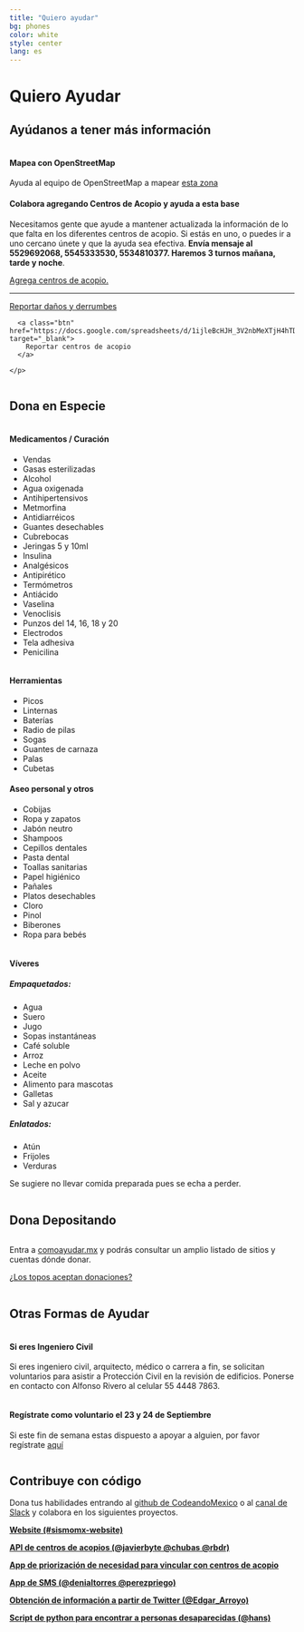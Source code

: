 ```yaml
---
title: "Quiero ayudar"
bg: phones
color: white
style: center
lang: es
---
```

<div class="row">
  <h1 class="title">Quiero <span class="black">Ayudar</span></h1>
  <h2 class="subtitle pink">Ayúdanos a tener más información</h2>
  <div class="column">
    <h4>Mapea con OpenStreetMap</h4>
    <p>Ayuda al equipo de OpenStreetMap a mapear <a href="http://tasks.hotosm.org/project/3597" target="_blank">esta zona</a></p>
    <h4>Colabora agregando Centros de Acopio y ayuda a esta base</h4>
    <p>Necesitamos gente que ayude a mantener actualizada la información de lo que falta en los diferentes centros de acopio. Si estás en uno, o puedes ir a uno cercano únete y que la ayuda sea efectiva. <b>Envía mensaje al 5529692068, 5545333530, 5534810377. Haremos 3 turnos mañana, tarde y noche</b>.</p>
      <a class="btn" href="https://docs.google.com/spreadsheets/d/1ijleBcHJH_3V2nbMeXTjH4hTDYsjcdodYvHqhTc8C8c/edit#gid=447869804" target="_blank">Agrega centros de acopio.</a>
	  
  <hr class="section-line" />  
    <p>
      <a class="btn" href="https://docs.google.com/spreadsheets/d/1ijleBcHJH_3V2nbMeXTjH4hTDYsjcdodYvHqhTc8C8c/edit#gid=0" target="_blank">
        Reportar daños y derrumbes 
      </a>

      <a class="btn" href="https://docs.google.com/spreadsheets/d/1ijleBcHJH_3V2nbMeXTjH4hTDYsjcdodYvHqhTc8C8c/edit#gid=0" target="_blank">
        Reportar centros de acopio 
      </a>

    </p>

  </div>
  <h2 class="subtitle pink">Dona en Especie</h2>
  <div class="one-third column">
    <h4>Medicamentos / Curación</h4>
    <ul>
      <li>Vendas</li>
      <li>Gasas esterilizadas</li>
      <li>Alcohol</li>
      <li>Agua oxigenada</li>
      <li>Antihipertensivos</li>
      <li>Metmorfina</li>
      <li>Antidiarréicos</li>
      <li>Guantes desechables</li>
      <li>Cubrebocas</li>
      <li>Jeringas 5 y 10ml</li>
      <li>Insulina</li>
      <li>Analgésicos</li>
      <li>Antipirético</li>
      <li>Termómetros</li>
      <li>Antiácido</li>
      <li>Vaselina</li>
      <li>Venoclisis</li>
      <li>Punzos del 14, 16, 18 y 20</li>
      <li>Electrodos</li>
      <li>Tela adhesiva</li>
      <li>Penicilina</li>
    </ul>
  </div>
  <div class="one-third column">
    <h4>Herramientas</h4>
    <ul>
      <li>Picos</li>
      <li>Linternas</li>
      <li>Baterías</li>
      <li>Radio de pilas</li>
      <li>Sogas</li>
      <li>Guantes de carnaza</li>
      <li>Palas</li>
      <li>Cubetas</li>
    </ul>
    <h4>Aseo personal y otros</h4>
    <ul>
      <li>Cobijas</li>
      <li>Ropa y zapatos</li>
      <li>Jabón neutro</li>
      <li>Shampoos</li>
      <li>Cepillos dentales</li>
      <li>Pasta dental</li>
      <li>Toallas sanitarias</li>
      <li>Papel higiénico</li>
      <li>Pañales</li>
      <li>Platos desechables</li>
      <li>Cloro</li>
      <li>Pinol</li>
      <li>Biberones</li>
      <li>Ropa para bebés</li>
    </ul>
  </div>
  <div class="one-third column">
    <h4>Víveres</h4>
    <h5>Empaquetados:</h5>
    <ul>
      <li>Agua</li>
      <li>Suero</li>
      <li>Jugo</li>
      <li>Sopas instantáneas</li>
      <li>Café soluble</li>
      <li>Arroz</li>
      <li>Leche en polvo</li>
      <li>Aceite</li>
      <li>Alimento para mascotas</li>
      <li>Galletas</li>
      <li>Sal y azucar</li>
    </ul>
    <h5>Enlatados:</h5>
    <ul>
      <li>Atún</li>
      <li>Frijoles</li>
      <li>Verduras</li>
    </ul>
    <p>Se sugiere no llevar comida preparada pues se echa a perder.</p>
  </div>
  <h2 class="subtitle pink clearfix">Dona Depositando</h2>
  <div class="column">
    <p>Entra a <a href="http://comoayudar.mx/" target="_blank">comoayudar.mx</a> y podrás consultar un amplio listado de sitios y cuentas dónde donar.</p>
    <p><a href="http://www.animalpolitico.com/2017/09/grupos-topos-donaciones/" target="_blank">¿Los topos aceptan donaciones?</a></p>
  </div>
  <h2 class="subtitle pink clearfix">Otras Formas de Ayudar</h2>
  <div class="column">
    <h4>Si eres Ingeniero Civil</h4>
    <p>Si eres ingeniero civil, arquitecto, médico o carrera a fin, se solicitan voluntarios para asistir a Protección Civil en la revisión de edificios. Ponerse en contacto con Alfonso Rivero al celular 55 4448 7863.</p>
  </div>

  <div class="column">
    <h4>Regístrate como voluntario el 23 y 24 de Septiembre</h4>
    <p>Si este fin de semana estas dispuesto a apoyar a alguien, por favor regístrate <a href="http://www.animalpolitico.com/2017/09/grupos-topos-donaciones/" target="_blank">aquí</a>
    </p>
  </div>

  <h2 class="subtitle pink clearfix">Contribuye con código</h2>
  <p>Dona tus habilidades entrando al <a href="https://github.com/CodeandoMexico/terremoto-cdmx" target="_blank">github de CodeandoMexico</a> o al <a href="slack.codeandomexico.org" target="_blank">canal de Slack</a> y colabora en los siguientes proyectos.</p>
</div>

[**Website (#sismomx-website)**](http://sismomexico.org/)

[**API de centros de acopios (@javierbyte @chubas @rbdr)**](https://github.com/Skycatch/acopio-api)

[**App de priorización de necesidad para vincular con centros de acopio**](https://github.com/civica-digital/quake-relief-cdmx)

[**App de SMS (@denialtorres @perezpriego)**](https://sismomx-sms.herokuapp.com)

[**Obtención de información a partir de Twitter (@Edgar_Arroyo)**](https://github.com/Garyi/Filtro-Informaci-n-Valiosa-Terremoto-Twitter)

[**Script de python para encontrar a personas desaparecidas (@hans)**](https://github.com/regenhans/earthquake-bot)
